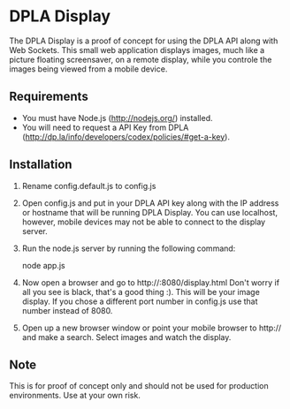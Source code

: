 DPLA Display
============

The DPLA Display is a proof of concept for using the DPLA API along with Web Sockets.
This small web application displays images, much like a picture floating screensaver, on
a remote display, while you controle the images being viewed from a mobile device.

Requirements
------------

* You must have Node.js (http://nodejs.org/) installed.
* You will need to request a API Key from DPLA (http://dp.la/info/developers/codex/policies/#get-a-key).

Installation
------------

1. Rename config.default.js to config.js
2. Open config.js and put in your DPLA API key along with the IP address or hostname that will be running DPLA Display.
You can use localhost, however, mobile devices may not be able to connect to the display server.
3. Run the node.js server by running the following command:

    node app.js

4. Now open a browser and go to http://<ip address or hostname>:8080/display.html
Don't worry if all you see is black, that's a good thing :). This will be your image display.
If you chose a different port number in config.js use that number instead of 8080.
5. Open up a new browser window or point your mobile browser to http://<ip address or hostname> and
make a search. Select images and watch the display.

Note
----

This is for proof of concept only and should not be used for production environments. Use at your own risk.